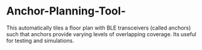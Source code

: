 # Anchor-Planning-Tool-
This automatically tiles a floor plan with BLE transceivers (called anchors) such that anchors provide varying levels of overlapping coverage. Its useful for testing and simulations.
